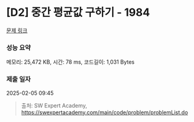 # [D2] 중간 평균값 구하기 - 1984 

[문제 링크](https://swexpertacademy.com/main/code/problem/problemDetail.do?contestProbId=AV5Pw_-KAdcDFAUq) 

### 성능 요약

메모리: 25,472 KB, 시간: 78 ms, 코드길이: 1,031 Bytes

### 제출 일자

2025-02-05 09:45



> 출처: SW Expert Academy, https://swexpertacademy.com/main/code/problem/problemList.do